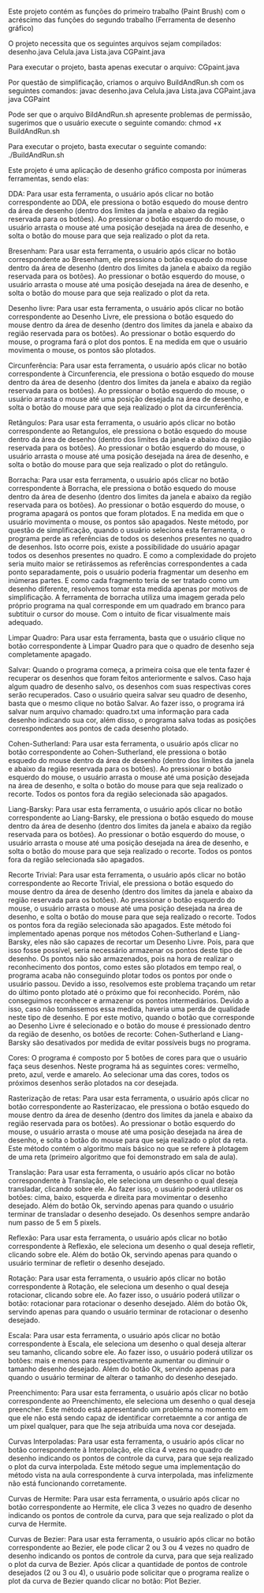 Este projeto contém as funções do primeiro trabalho (Paint Brush) com o acréscimo das funções do segundo trabalho (Ferramenta de desenho gráfico)

O projeto necessita que os seguintes arquivos sejam compilados: desenho.java Celula.java Lista.java CGPaint.java

Para executar o projeto, basta apenas executar o arquivo: CGpaint.java

Por questão de simplificação, criamos o arquivo BuildAndRun.sh com os seguintes comandos: javac desenho.java Celula.java Lista.java CGPaint.java java CGPaint

Pode ser que o arquivo BildAndRun.sh apresente problemas de permissão, sugerimos que o usuário execute o seguinte comando: chmod +x BuildAndRun.sh

Para executar o projeto, basta executar o seguinte comando: ./BuildAndRun.sh

Este projeto é uma aplicação de desenho gráfico composta por inúmeras ferramentas, sendo elas:

DDA: Para usar esta ferramenta, o usuário após clicar no botão correspondente ao DDA, ele pressiona o botão esquedo do mouse dentro da área de desenho (dentro dos limites da janela e abaixo da região reservada para os botões). Ao pressionar o botão esquerdo do mouse, o usuário arrasta o mouse até uma posição desejada na área de desenho, e solta o botão do mouse para que seja realizado o plot da reta.

Bresenham: Para usar esta ferramenta, o usuário após clicar no botão correspondente ao Bresenham, ele pressiona o botão esquedo do mouse dentro da área de desenho (dentro dos limites da janela e abaixo da região reservada para os botões). Ao pressionar o botão esquerdo do mouse, o usuário arrasta o mouse até uma posição desejada na área de desenho, e solta o botão do mouse para que seja realizado o plot da reta.

Desenho livre: Para usar esta ferramenta, o usuário após clicar no botão correspondente ao Desenho Livre, ele pressiona o botão esquedo do mouse dentro da área de desenho (dentro dos limites da janela e abaixo da região reservada para os botões). Ao pressionar o botão esquerdo do mouse, o programa fará o plot dos pontos. E na medida em que o usuário movimenta o mouse, os pontos são plotados.

Circunferência: Para usar esta ferramenta, o usuário após clicar no botão correspondente à Circunferencia, ele pressiona o botão esquedo do mouse dentro da área de desenho (dentro dos limites da janela e abaixo da região reservada para os botões). Ao pressionar o botão esquerdo do mouse, o usuário arrasta o mouse até uma posição desejada na área de desenho, e solta o botão do mouse para que seja realizado o plot da circunferência.

Retângulos: Para usar esta ferramenta, o usuário após clicar no botão correspondente ao Retangulos, ele pressiona o botão esquedo do mouse dentro da área de desenho (dentro dos limites da janela e abaixo da região reservada para os botões). Ao pressionar o botão esquerdo do mouse, o usuário arrasta o mouse até uma posição desejada na área de desenho, e solta o botão do mouse para que seja realizado o plot do retângulo.

Borracha: Para usar esta ferramenta, o usuário após clicar no botão correspondente à Borracha, ele pressiona o botão esquedo do mouse dentro da área de desenho (dentro dos limites da janela e abaixo da região reservada para os botões). Ao pressionar o botão esquerdo do mouse, o programa apagará os pontos que foram plotados. E na medida em que o usuário movimenta o mouse, os pontos são apagados. Neste método, por questão de simplificação, quando o usuário seleciona esta ferramenta, o programa perde as referências de todos os desenhos presentes no quadro de desenhos. Isto ocorre pois, existe a possibilidade do usuário apagar todos os desenhos presentes no quadro. E como a complexidade do projeto seria muito maior se retirássemos as referências correspondentes a cada ponto separadamente, pois o usuário poderia fragmentar um desenho em inúmeras partes. E como cada fragmento teria de ser tratado como um desenho diferente, resolvemos tomar esta medida apenas por motivos de simplificação. A ferramenta de borracha utiliza uma imagem gerada pelo próprio programa na qual corresponde em um quadrado em branco para subtituir o cursor do mouse. Com o intuito de ficar visualmente mais adequado.

Limpar Quadro: Para usar esta ferramenta, basta que o usuário clique no botão correspondente à Limpar Quadro para que o quadro de desenho seja completamente apagado.

Salvar: Quando o programa começa, a primeira coisa que ele tenta fazer é recuperar os desenhos que foram feitos anteriormente e salvos. Caso haja algum quadro de desenho salvo, os desenhos com suas respectivas cores serão recuperados. Caso o usuário queira salvar seu quadro de desenho, basta que o mesmo clique no botão Salvar. Ao fazer isso, o programa irá salvar num arquivo chamado: quadro.txt uma informação para cada desenho indicando sua cor, além disso, o programa salva todas as posições correspondentes aos pontos de cada desenho plotado.

Cohen-Sutherland: Para usar esta ferramenta, o usuário após clicar no botão correspondente ao Cohen-Sutherland, ele pressiona o botão esquedo do mouse dentro da área de desenho (dentro dos limites da janela e abaixo da região reservada para os botões). Ao pressionar o botão esquerdo do mouse, o usuário arrasta o mouse até uma posição desejada na área de desenho, e solta o botão do mouse para que seja realizado o recorte. Todos os pontos fora da região selecionada são apagados.

Liang-Barsky: Para usar esta ferramenta, o usuário após clicar no botão correspondente ao Liang-Barsky, ele pressiona o botão esquedo do mouse dentro da área de desenho (dentro dos limites da janela e abaixo da região reservada para os botões). Ao pressionar o botão esquerdo do mouse, o usuário arrasta o mouse até uma posição desejada na área de desenho, e solta o botão do mouse para que seja realizado o recorte. Todos os pontos fora da região selecionada são apagados.

Recorte Trivial: Para usar esta ferramenta, o usuário após clicar no botão correspondente ao Recorte Trivial, ele pressiona o botão esquedo do mouse dentro da área de desenho (dentro dos limites da janela e abaixo da região reservada para os botões). Ao pressionar o botão esquerdo do mouse, o usuário arrasta o mouse até uma posição desejada na área de desenho, e solta o botão do mouse para que seja realizado o recorte. Todos os pontos fora da região selecionada são apagados. Este método foi implementado apenas porque nos métodos Cohen-Sutherland e Liang-Barsky, eles não são capazes de recortar um Desenho Livre. Pois, para que isso fosse possível, seria necessário armazenar os pontos deste tipo de desenho. Os pontos não são armazenados, pois na hora de realizar o reconhecimento dos pontos, como estes são plotados em tempo real, o programa acaba não conseguindo plotar todos os pontos por onde o usuário passou. Devido a isso, resolvemos este problema traçando um retar do último ponto plotado até o próximo que foi reconhecido. Porém, não conseguimos reconhecer e armazenar os pontos intermediários. Devido a isso, caso não tomássemos essa medida, haveria uma perda de qualidade neste tipo de desenho. E por este motivo, quando o botão que corresponde ao Desenho Livre é selecionado e o botão do mouse é pressionado dentro da região de desenho, os botões de recorte: Cohen-Sutherland e Liang-Barsky são desativados por medida de evitar possíveis bugs no programa.

Cores: O programa é composto por 5 botões de cores para que o usuário faça seus desenhos. Neste programa há as seguintes cores: vermelho, preto, azul, verde e amarelo. Ao selecionar uma das cores, todos os próximos desenhos serão plotados na cor desejada.

Rasterização de retas: Para usar esta ferramenta, o usuário após clicar no botão correspondente ao Rasterizacao, ele pressiona o botão esquedo do mouse dentro da área de desenho (dentro dos limites da janela e abaixo da região reservada para os botões). Ao pressionar o botão esquerdo do mouse, o usuário arrasta o mouse até uma posição desejada na área de desenho, e solta o botão do mouse para que seja realizado o plot da reta. Este método contém o algoritmo mais básico no que se refere à plotagem de uma reta (primeiro algoritmo que foi demonstrado em sala de aula).

Translação: Para usar esta ferramenta, o usuário após clicar no botão correspondente à Translação, ele seleciona um desenho o qual deseja transladar, clicando sobre ele. Ao fazer isso, o usuário poderá utilizar os botões: cima, baixo, esquerda e direita para movimentar o desenho desejado. Além do botão Ok, servindo apenas para quando o usuário terminar de transladar o desenho desejado. Os desenhos sempre andarão num passo de 5 em 5 pixels.

Reflexão: Para usar esta ferramenta, o usuário após clicar no botão correspondente à Reflexão, ele seleciona um desenho o qual deseja refletir, clicando sobre ele. Além do botão Ok, servindo apenas para quando o usuário terminar de refletir o desenho desejado.

Rotação: Para usar esta ferramenta, o usuário após clicar no botão correspondente à Rotação, ele seleciona um desenho o qual deseja rotacionar, clicando sobre ele. Ao fazer isso, o usuário poderá utilizar o botão: rotacionar para rotacionar o desenho desejado. Além do botão Ok, servindo apenas para quando o usuário terminar de rotacionar o desenho desejado.

Escala: Para usar esta ferramenta, o usuário após clicar no botão correspondente à Escala, ele seleciona um desenho o qual deseja alterar seu tamanho, clicando sobre ele. Ao fazer isso, o usuário poderá utilizar os botões: mais e menos para respectivamente aumentar ou diminuir o tamanho desenho desejado. Além do botão Ok, servindo apenas para quando o usuário terminar de alterar o tamanho do desenho desejado.

Preenchimento: Para usar esta ferramenta, o usuário após clicar no botão correspondente ao Preenchimento, ele seleciona um desenho o qual deseja preencher. Este método está apresentando um problema no momento em que ele não está sendo capaz de identificar corretaemnte a cor antiga de um pixel qualquer, para que lhe seja atribuída uma nova cor desejada.

Curvas Interpoladas: Para usar esta ferramenta, o usuário após clicar no botão correspondente à Interpolação, ele clica 4 vezes no quadro de desenho indicando os pontos de controle da curva, para que seja realizado o plot da curva interpolada. Este método segue uma implementação do método vista na aula correspondente à curva interpolada, mas infelizmente não está funcionando corretamente.

Curvas de Hermite: Para usar esta ferramenta, o usuário após clicar no botão correspondente ao Hermite, ele clica 3 vezes no quadro de desenho indicando os pontos de controle da curva, para que seja realizado o plot da curva de Hermite.

Curvas de Bezier: Para usar esta ferramenta, o usuário após clicar no botão correspondente ao Bezier, ele pode clicar 2 ou 3 ou 4 vezes no quadro de desenho indicando os pontos de controle da curva, para que seja realizado o plot da curva de Bezier. Após clicar a quantidade de pontos de controle desejados (2 ou 3 ou 4), o usuário pode solicitar que o programa realize o plot da curva de Bezier quando clicar no botão: Plot Bezier.
